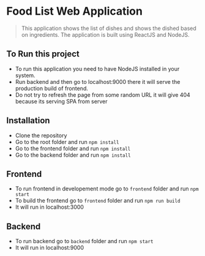 # Food List Web Application
> This application shows the list of dishes and shows the dished based on ingredients.
> The application is built using ReactJS and NodeJS.

## To Run this project
* To run this application you need to have NodeJS installed in your system.
* Run backend and then go to localhost:9000 there it will serve the production build of frontend.
* Do not try to refresh the page from some random URL it will give 404 because its serving SPA from server

## Installation
 * Clone the repository
 * Go to the root folder and run `npm install`
 * Go to the frontend folder and run `npm install`
 * Go to the backend folder and run `npm install`

## Frontend
 * To run frontend in developement mode go to `frontend` folder and run `npm start`
 * To build the frontend go to `frontend` folder and run `npm run build`
 * It will run in localhost:3000
## Backend
  * To run backend go to `backend` folder and run `npm start`
  * It will run in localhost:9000
